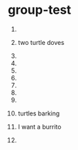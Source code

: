 # group-test

1.

2. two turtle doves
3.
4.
5.
6.
7.
8.
9.
10. turtles barking
11. I want a burrito
12.
